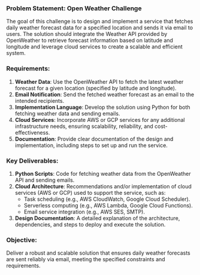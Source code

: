 ### Problem Statement: Open Weather Challenge

The goal of this challenge is to design and implement a service that fetches daily weather forecast data for a specified location and sends it via email to users. The solution should integrate the Weather API provided by OpenWeather to retrieve forecast information based on latitude and longitude and leverage cloud services to create a scalable and efficient system.

### Requirements:
1. **Weather Data**: Use the OpenWeather API to fetch the latest weather forecast for a given location (specified by latitude and longitude).
2. **Email Notification**: Send the fetched weather forecast as an email to the intended recipients.
3. **Implementation Language**: Develop the solution using Python for both fetching weather data and sending emails.
4. **Cloud Services**: Incorporate AWS or GCP services for any additional infrastructure needs, ensuring scalability, reliability, and cost-effectiveness.
5. **Documentation**: Provide clear documentation of the design and implementation, including steps to set up and run the service.

### Key Deliverables:
1. **Python Scripts**: Code for fetching weather data from the OpenWeather API and sending emails.
2. **Cloud Architecture**: Recommendations and/or implementation of cloud services (AWS or GCP) used to support the service, such as:
   - Task scheduling (e.g., AWS CloudWatch, Google Cloud Scheduler).
   - Serverless computing (e.g., AWS Lambda, Google Cloud Functions).
   - Email service integration (e.g., AWS SES, SMTP).
3. **Design Documentation**: A detailed explanation of the architecture, dependencies, and steps to deploy and execute the solution. 

### Objective:
Deliver a robust and scalable solution that ensures daily weather forecasts are sent reliably via email, meeting the specified constraints and requirements.